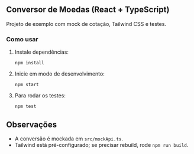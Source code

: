 
## Conversor de Moedas (React + TypeScript)

Projeto de exemplo com mock de cotação, Tailwind CSS e testes.

### Como usar

1. Instale dependências:
   ```
   npm install
   ```
2. Inicie em modo de desenvolvimento:
   ```
   npm start
   ```
3. Para rodar os testes:
   ```
   npm test
   ```
## Observações
- A conversão é mockada em `src/mockApi.ts`.
- Tailwind está pré-configurado; se precisar rebuild, rode `npm run build`.
